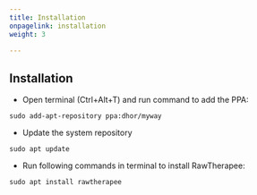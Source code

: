 ```yaml
---
title: Installation
onpagelink: installation
weight: 3

---
```


Installation
------------

- Open terminal (Ctrl+Alt+T) and run command to add the PPA:
 
 ```
sudo add-apt-repository ppa:dhor/myway
```

- Update the system repository
 
 ```
sudo apt update
```

- Run following commands in terminal to install RawTherapee:
 
 ```
sudo apt install rawtherapee
```